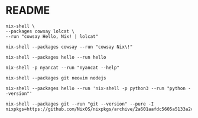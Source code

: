 # README

```shell
nix-shell \
--packages cowsay lolcat \
--run "cowsay Hello, Nix! | lolcat"
```

```shell
nix-shell --packages cowsay --run "cowsay Nix\!"
```

```shell
nix-shell --packages hello --run hello
```

```shell
nix-shell -p nyancat --run "nyancat --help"
```

```shell
nix-shell --packages git neovim nodejs
```

```shell
nix-shell --packages hello --run 'nix-shell -p python3 --run "python --version"'
```

```shell
nix-shell --packages git --run "git --version" --pure -I nixpkgs=https://github.com/NixOS/nixpkgs/archive/2a601aafdc5605a5133a2ca506a34a3a73377247.tar.gz
```
